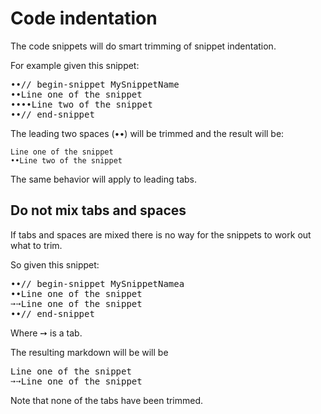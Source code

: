 # Code indentation

The code snippets will do smart trimming of snippet indentation.

For example given this snippet:

<pre>
&#8226;&#8226;// begin-snippet MySnippetName
&#8226;&#8226;Line one of the snippet
&#8226;&#8226;&#8226;&#8226;Line two of the snippet
&#8226;&#8226;// end-snippet
</pre>

The leading two spaces (&#8226;&#8226;) will be trimmed and the result will be:

```
Line one of the snippet
••Line two of the snippet
```

The same behavior will apply to leading tabs.


## Do not mix tabs and spaces

If tabs and spaces are mixed there is no way for the snippets to work out what to trim.

So given this snippet:

<pre>
&#8226;&#8226;// begin-snippet MySnippetNamea
&#8226;&#8226;Line one of the snippet
&#10137;&#10137;Line one of the snippet
&#8226;&#8226;// end-snippet
</pre>

Where &#10137; is a tab.

The resulting markdown will be will be

<pre>
Line one of the snippet
&#10137;&#10137;Line one of the snippet
</pre>

Note that none of the tabs have been trimmed.